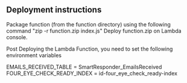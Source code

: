 
## Deployment instructions
Package function (from the function directory) using the following command "zip -r function.zip index.js"
Deploy function.zip on Lambda console.

Post Deploying the Lambda Function, you need to set the following environment variables

EMAILS_RECEIVED_TABLE = SmartResponder_EmailsReceived
FOUR_EYE_CHECK_READY_INDEX = id-four_eye_check_ready-index
